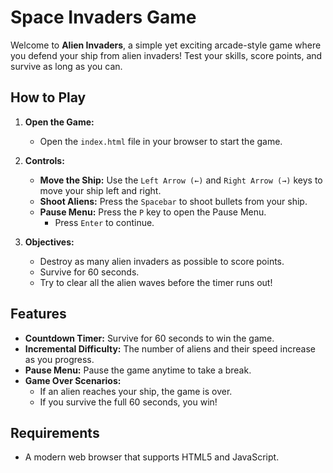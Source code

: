 # Space Invaders Game

Welcome to **Alien Invaders**, a simple yet exciting arcade-style game where you defend your ship from alien invaders! Test your skills, score points, and survive as long as you can.

## How to Play

1. **Open the Game:**
   - Open the `index.html` file in your browser to start the game.

2. **Controls:**
   - **Move the Ship:** Use the `Left Arrow (←)` and `Right Arrow (→)` keys to move your ship left and right.
   - **Shoot Aliens:** Press the `Spacebar` to shoot bullets from your ship.
   - **Pause Menu:** Press the `P` key to open the Pause Menu.
     - Press `Enter` to continue.


3. **Objectives:**
   - Destroy as many alien invaders as possible to score points.
   - Survive for 60 seconds.
   - Try to clear all the alien waves before the timer runs out!

## Features

- **Countdown Timer:** Survive for 60 seconds to win the game.
- **Incremental Difficulty:** The number of aliens and their speed increase as you progress.
- **Pause Menu:** Pause the game anytime to take a break.
- **Game Over Scenarios:**
  - If an alien reaches your ship, the game is over.
  - If you survive the full 60 seconds, you win!

## Requirements

- A modern web browser that supports HTML5 and JavaScript.


